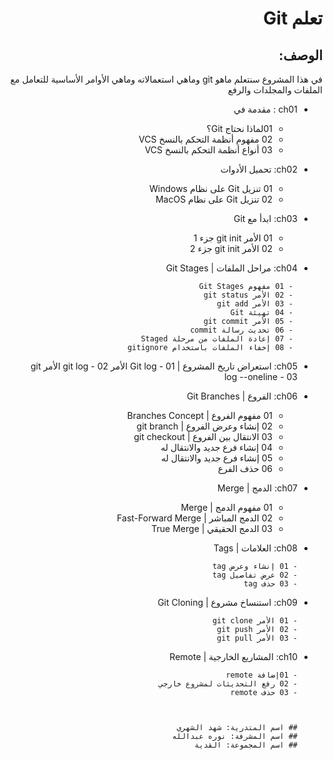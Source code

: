 <div dir=rtl>

# تعلم Git

 ## الوصف: 
في هذا المشروع سنتعلم ماهو git  وماهي استعمالاته وماهي الأوامر الأساسية للتعامل مع الملفات والمجلدات والرفع  
 - ch01 :  مقدمة في 
 
    - 01لماذا نحتاج Git؟
    - 02 مفهوم أنظمة التحكم بالنسخ VCS
    - 03 أنواع أنظمة التحكم بالنسخ VCS
- ch02:  تحميل الأدوات

     - 01 تنزيل Git على نظام Windows
     - 02 تنزيل Git على نظام MacOS 
- ch03:  ابدأ مع Git

    - 01 الأمر git init جزء 1
    - 02 الأمر git init جزء 2
- ch04:  مراحل الملفات | Git Stages

       - 01 مفهوم Git Stages
       - 02 الأمر git status
       - 03 الأمر git add
       - 04 تهيئة Git
       - 05 الأمر git commit
       - 06 تحديث رسالة commit
       - 07 إعادة الملفات من مرحلة Staged
       - 08 إخفاء الملفات باستخدام gitignore
- ch05:  استعراض تاريخ المشروع | Git log
       - 01 الأمر  git log
       - 02 الأمر git log --oneline
       - 03 
- ch06: الفروع | Git Branches

     - 01 مفهوم الفروع | Branches Concept
     - 02 إنشاء وعرض الفروع | git branch
     - 03 الانتقال بين الفروع | git checkout
     - 04 إنشاء فرع جديد والانتقال له
     - 05 إنشاء فرع جديد والانتقال له
     - 06 حذف الفرع
- ch07: الدمج | Merge

     - 01 مفهوم الدمج | Merge
     - 02 الدمج المباشر | Fast-Forward Merge
     - 03 الدمج الحقيقي | True Merge
- ch08: العلامات | Tags

      - 01 إنشاء وعرض tag
      - 02 عرض تفاصيل tag
      - 03 حذف tag
- ch09:  استنساخ مشروع | Git Cloning

      - 01 الأمر git clone
      - 02 الأمر git push
      - 03 الأمر git pull
- ch10: المشاريع الخارجية | Remote

      - 01إضافة remote
      - 02 رفع التحديثات لمشروع خارجي
      - 03 حذف remote



      ## اسم المتدرية: شهد الشهري
      ## اسم المشرفة: نوره عبدالله 
      ## اسم المجموعة: القدية

</div>